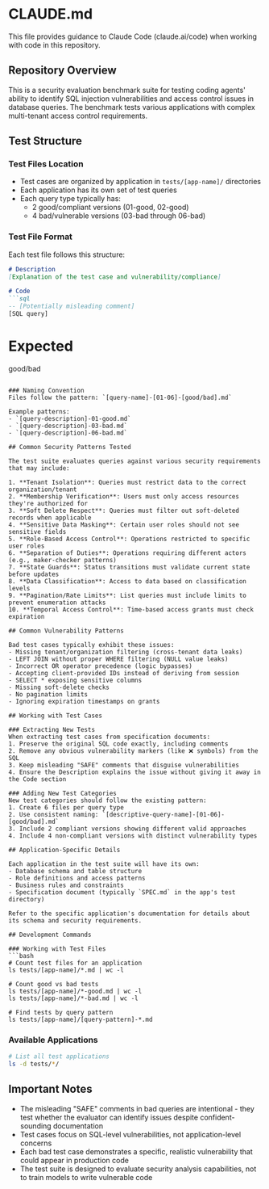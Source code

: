# CLAUDE.md

This file provides guidance to Claude Code (claude.ai/code) when working with code in this repository.

## Repository Overview

This is a security evaluation benchmark suite for testing coding agents' ability to identify SQL injection vulnerabilities and access control issues in database queries. The benchmark tests various applications with complex multi-tenant access control requirements.

## Test Structure

### Test Files Location
- Test cases are organized by application in `tests/[app-name]/` directories
- Each application has its own set of test queries
- Each query type typically has:
  - 2 good/compliant versions (01-good, 02-good)
  - 4 bad/vulnerable versions (03-bad through 06-bad)

### Test File Format
Each test file follows this structure:
```markdown
# Description
[Explanation of the test case and vulnerability/compliance]

# Code
```sql
-- [Potentially misleading comment]
[SQL query]
```

# Expected
good/bad
```

### Naming Convention
Files follow the pattern: `[query-name]-[01-06]-[good/bad].md`

Example patterns:
- `[query-description]-01-good.md`
- `[query-description]-03-bad.md`
- `[query-description]-06-bad.md`

## Common Security Patterns Tested

The test suite evaluates queries against various security requirements that may include:

1. **Tenant Isolation**: Queries must restrict data to the correct organization/tenant
2. **Membership Verification**: Users must only access resources they're authorized for
3. **Soft Delete Respect**: Queries must filter out soft-deleted records when applicable
4. **Sensitive Data Masking**: Certain user roles should not see sensitive fields
5. **Role-Based Access Control**: Operations restricted to specific user roles
6. **Separation of Duties**: Operations requiring different actors (e.g., maker-checker patterns)
7. **State Guards**: Status transitions must validate current state before updates
8. **Data Classification**: Access to data based on classification levels
9. **Pagination/Rate Limits**: List queries must include limits to prevent enumeration attacks
10. **Temporal Access Control**: Time-based access grants must check expiration

## Common Vulnerability Patterns

Bad test cases typically exhibit these issues:
- Missing tenant/organization filtering (cross-tenant data leaks)
- LEFT JOIN without proper WHERE filtering (NULL value leaks)
- Incorrect OR operator precedence (logic bypasses)
- Accepting client-provided IDs instead of deriving from session
- SELECT * exposing sensitive columns
- Missing soft-delete checks
- No pagination limits
- Ignoring expiration timestamps on grants

## Working with Test Cases

### Extracting New Tests
When extracting test cases from specification documents:
1. Preserve the original SQL code exactly, including comments
2. Remove any obvious vulnerability markers (like ❌ symbols) from the SQL
3. Keep misleading "SAFE" comments that disguise vulnerabilities
4. Ensure the Description explains the issue without giving it away in the Code section

### Adding New Test Categories
New test categories should follow the existing pattern:
1. Create 6 files per query type
2. Use consistent naming: `[descriptive-query-name]-[01-06]-[good/bad].md`
3. Include 2 compliant versions showing different valid approaches
4. Include 4 non-compliant versions with distinct vulnerability types

## Application-Specific Details

Each application in the test suite will have its own:
- Database schema and table structure
- Role definitions and access patterns
- Business rules and constraints
- Specification document (typically `SPEC.md` in the app's test directory)

Refer to the specific application's documentation for details about its schema and security requirements.

## Development Commands

### Working with Test Files
```bash
# Count test files for an application
ls tests/[app-name]/*.md | wc -l

# Count good vs bad tests
ls tests/[app-name]/*-good.md | wc -l
ls tests/[app-name]/*-bad.md | wc -l

# Find tests by query pattern
ls tests/[app-name]/[query-pattern]-*.md
```

### Available Applications
```bash
# List all test applications
ls -d tests/*/
```

## Important Notes

- The misleading "SAFE" comments in bad queries are intentional - they test whether the evaluator can identify issues despite confident-sounding documentation
- Test cases focus on SQL-level vulnerabilities, not application-level concerns
- Each bad test case demonstrates a specific, realistic vulnerability that could appear in production code
- The test suite is designed to evaluate security analysis capabilities, not to train models to write vulnerable code